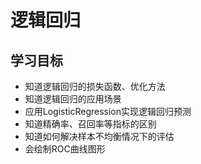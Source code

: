 # 逻辑回归

## 学习目标

- 知道逻辑回归的损失函数、优化方法
- 知道逻辑回归的应用场景
- 应用LogisticRegression实现逻辑回归预测
- 知道精确率、召回率等指标的区别
- 知道如何解决样本不均衡情况下的评估
- 会绘制ROC曲线图形

